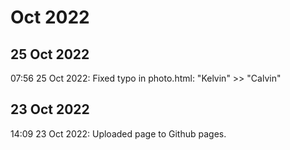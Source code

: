 # Oct 2022
## 25 Oct 2022

07:56 25 Oct 2022: Fixed typo in photo.html: "Kelvin" >> "Calvin"

## 23 Oct 2022

14:09 23 Oct 2022: Uploaded page to Github pages.
